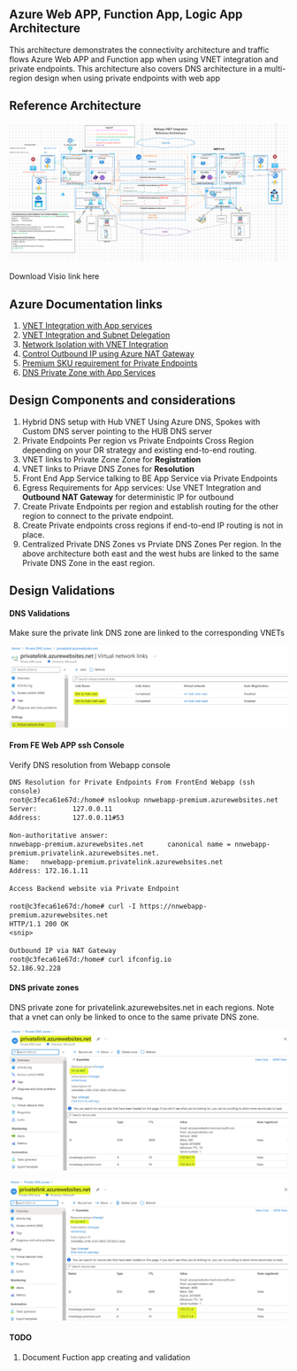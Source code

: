 ## Azure Web APP, Function App, Logic App Architecture

This architecture demonstrates the connectivity architecture and traffic flows Azure Web APP and Function app when using VNET integration and private endpoints. This architecture also covers DNS architecture in a multi-region design when using private endpoints with web app

## Reference Architecture

![APIM Architecture](images/app-service.png)

Download Visio link here

## Azure Documentation links

1. [VNET Integration with App services](https://docs.microsoft.com/en-us/azure/app-service/web-sites-integrate-with-vnet#how-regional-vnet-integration-works)
2. [VNET Integration and Subnet Delegation](https://docs.microsoft.com/en-us/azure/app-service/web-sites-integrate-with-vnet)
3. [Network Isolation with VNET Integration](https://docs.microsoft.com/en-us/azure/virtual-network/vnet-integration-for-azure-services)
4. [Control Outbound IP using Azure NAT Gateway](https://docs.microsoft.com/en-us/azure/azure-functions/functions-how-to-use-nat-gateway)
5. [Premium SKU requirement for Private Endpoints](https://docs.microsoft.com/en-us/azure/app-service/networking/private-endpoint)
6. [DNS Private Zone with App Services](https://docs.microsoft.com/en-us/azure/app-service/web-sites-integrate-with-vnet#azure-dns-private-zones)

## Design Components and considerations

1. Hybrid DNS setup with Hub VNET Using Azure DNS, Spokes with Custom DNS server pointing to the HUB DNS server
2. Private Endpoints Per region vs Private Endpoints Cross Region depending on your DR strategy and existing end-to-end routing.
3. VNET links to Private Zone Zone for **Registration**
4. VNET links to Priave DNS Zones for **Resolution**
5. Front End App Service talking to BE App Service via Private Endpoints
6. Egress Requirements for App services: Use VNET Integration and **Outbound NAT Gateway** for deterministic IP for outbound
7. Create Private Endpoints per region and establish routing for the other region to connect to the private endpoint.
8. Create Private endpoints cross regions if end-to-end IP routing is not in place.
9. Centralized Private DNS Zones vs Prviate DNS Zones Per region. In the above architecture both east and the west hubs are linked to the same Private DNS Zone in the east region.

## Design Validations

#### DNS Validations

Make sure the private link DNS zone are linked to the corresponding VNETs

![DNS Zone VNET links](images/vnet-link-dns-zone.png)

#### From FE Web APP ssh Console

Verify DNS resolution from Webapp console

```
DNS Resolution for Private Endpoints From FrontEnd Webapp (ssh console)
root@c3feca61e67d:/home# nslookup nnwebapp-premium.azurewebsites.net
Server:         127.0.0.11
Address:        127.0.0.11#53

Non-authoritative answer:
nnwebapp-premium.azurewebsites.net      canonical name = nnwebapp-premium.privatelink.azurewebsites.net.
Name:   nnwebapp-premium.privatelink.azurewebsites.net
Address: 172.16.1.11

Access Backend website via Private Endpoint

root@c3feca61e67d:/home# curl -I https://nnwebapp-premium.azurewebsites.net
HTTP/1.1 200 OK
<snip>

Outbound IP via NAT Gateway
root@c3feca61e67d:/home# curl ifconfig.io
52.186.92.228
```

#### DNS private zones

DNS private zone for privatelink.azurewebsites.net in each regions. Note that a vnet can only be linked to once to the same private DNS zone.

![East DNS Zone](images/east-dns-zone.png)

![West DNS Zone](images/west-dns-zone.png)

#### TODO

1. Document Fuction app creating and validation

